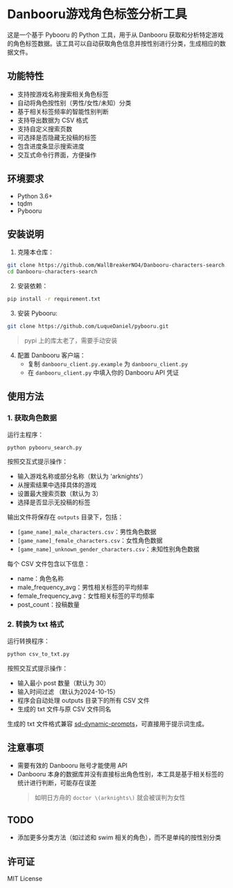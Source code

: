 # Danbooru游戏角色标签分析工具

这是一个基于 Pybooru 的 Python 工具，用于从 Danbooru 获取和分析特定游戏的角色标签数据。该工具可以自动获取角色信息并按性别进行分类，生成相应的数据文件。

## 功能特性

- 支持按游戏名称搜索相关角色标签
- 自动将角色按性别（男性/女性/未知）分类
- 基于相关标签频率的智能性别判断
- 支持导出数据为 CSV 格式
- 支持自定义搜索页数
- 可选择是否隐藏无投稿的标签
- 包含进度条显示搜索进度
- 交互式命令行界面，方便操作

## 环境要求

- Python 3.6+
- tqdm
- Pybooru

## 安装说明

1. 克隆本仓库：

```bash
git clone https://github.com/WallBreakerNO4/Danbooru-characters-search.git
cd Danbooru-characters-search
```

2. 安装依赖：

```bash
pip install -r requirement.txt
```

3. 安装 Pybooru:
```bash
git clone https://github.com/LuqueDaniel/pybooru.git
```
> pypi 上的库太老了，需要手动安装


4. 配置 Danbooru 客户端：
    - 复制 `danbooru_client.py.example` 为 `danbooru_client.py`
    - 在 `danbooru_client.py` 中填入你的 Danbooru API 凭证

## 使用方法

### 1. 获取角色数据

运行主程序：

```bash
python pybooru_search.py
```

按照交互式提示操作：
- 输入游戏名称或部分名称（默认为 'arknights'）
- 从搜索结果中选择具体的游戏
- 设置最大搜索页数（默认为 3）
- 选择是否显示无投稿的标签

输出文件将保存在 `outputs` 目录下，包括：
- `[game_name]_male_characters.csv`：男性角色数据
- `[game_name]_female_characters.csv`：女性角色数据
- `[game_name]_unknown_gender_characters.csv`：未知性别角色数据

每个 CSV 文件包含以下信息：
- name：角色名称
- male_frequency_avg：男性相关标签的平均频率
- female_frequency_avg：女性相关标签的平均频率
- post_count：投稿数量

### 2. 转换为 txt 格式

运行转换程序：

```bash
python csv_to_txt.py
```

按照交互式提示操作：
- 输入最小 post 数量（默认为 30）
- 输入时间过滤 （默认为2024-10-15）
- 程序会自动处理 outputs 目录下的所有 CSV 文件
- 生成的 txt 文件与原 CSV 文件同名

生成的 txt 文件格式兼容 [sd-dynamic-prompts](https://github.com/adieyal/sd-dynamic-prompts)，可直接用于提示词生成。

## 注意事项

- 需要有效的 Danbooru 账号才能使用 API
- Danbooru 本身的数据库并没有直接标出角色性别，本工具是基于相关标签的统计进行判断，可能存在误差
    > 如明日方舟的 `doctor \(arknights\)` 就会被误判为女性

## TODO

- 添加更多分类方法（如过滤和 swim 相关的角色），而不是单纯的按性别分类

## 许可证

MIT License
